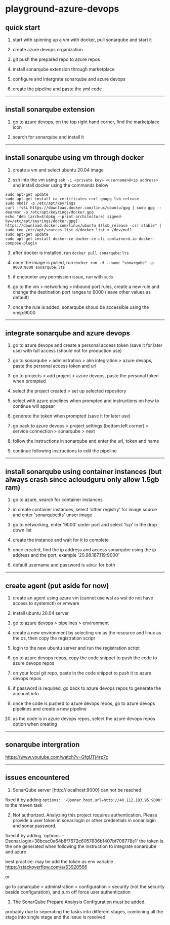 # playground-azure-devops

## quick start

1. start with spinning up a vm with docker, pull sonarqube and start it

2. create azure devops organization

3. git push the prepared repo to azure repos

4. install sonarqube extension through marketplace

5. configure and intergrate sonarqube and azure devops

6. create the pipeline and paste the yml code

---

## install sonarqube extension

1. go to azure devops, on the top right hand corner, find the marketplace icon

2. search for sonarqube and install it

---

## install sonarqube using vm through docker

1. create a vm and select ubuntu 20.04 image

2. ssh into the vm using `ssh -i <private key> <username>@<ip address>` and install docker using the commands below

```
sudo apt-get update
sudo apt-get install ca-certificates curl gnupg lsb-release
sudo mkdir -p /etc/apt/keyrings
curl -fsSL https://download.docker.com/linux/ubuntu/gpg | sudo gpg --dearmor -o /etc/apt/keyrings/docker.gpg
echo "deb [arch=$(dpkg --print-architecture) signed-by=/etc/apt/keyrings/docker.gpg] https://download.docker.com/linux/ubuntu $(lsb_release -cs) stable" | sudo tee /etc/apt/sources.list.d/docker.list > /dev/null
sudo apt-get update
sudo apt-get install docker-ce docker-ce-cli containerd.io docker-compose-plugin
```

3. after docker is installed, run `docker pull sonarqube:lts`

4. once the image is pulled, run `docker run -d --name "sonarqube" -p 9000:9000 sonarqube:lts`

5. if encounter any permission issue, run with `sudo`

6. go to the vm > networking > inbound port rules, create a new rule and change the destination port ranges to 9000 (leave other values as default)

7. once the rule is added, sonarqube shoud be accessible using the vmip:9000

---

## integrate sonarqube and azure devops

1. go to azure devops and create a personal access token (save it for later use) with full access (should not for production use)

2. go to sonarqube > adminstration > alm integration > azure devops, paste the personal access token and url

3. go to projects > add project > azure devops, paste the personal token when prompted

4. select the project created > set up selected repository

5. select with azure pipelines when prompted and instructions on how to continue will appear

6. generate the token when prompted (save it for later use)

7. go back to azure devops > project settings (bottom left corner) > service connection > sonarqube > next

8. follow the instructions in sonarqube and enter the url, token and name

9. continue following instructions to edit the pipeline

---

## install sonarqube using container instances (but always crash since acloudguru only allow 1.5gb ram)

1. go to azure, search for container instances

2. in create container instances, select 'other registry' for image source and enter 'sonarqube:lts' unser image

3. go to networking, enter '9000' under port and select 'tcp' in the drop down list

4. create the instance and wait for it to complete

5. once created, find the ip address and access sonarqube using the ip address and the port, example '20.98.187.119:9000'

6. default username and password is `admin` for both

---

## create agent (put aside for now)

1. create an agent using azure vm (cannot use wsl as wsl do not have access to systemctl) or vmware

2. install ubuntu 20.04 server

3. go to azure devops > pipelines > environment

4. create a new environment by selecting vm as the resource and linux as the os, then copy the registration script

5. login to the new ubuntu server and run the registration script

6. go to azure devops repos, copy the code snippet to push the code to azure devops repos

7. on your local git repo, paste in the code snippet to push it to azure devops repos

8. if password is required, go back to azure devops repos to generate the account info

9. once the code is pushed to azure devops repos, go to azure devops pipelines and create a new pipeline

10. as the code is in azure devops repos, select the azure devops repos option when creating

---

## sonarqube intergration

https://www.youtube.com/watch?v=GfgUTj4rp7c

---

## issues encountered

1. SonarQube server [http://localhost:9000] can not be reached

fixed it by adding `options: '-Dsonar.host.url=http://40.112.183.95:9000'` to the maven task

2. Not authorized. Analyzing this project requires authentication. Please provide a user token in sonar.login or other credentials in sonar.login and sonar.password.

fixed it by adding `options: -Dsonar.login=38bcac0a64b8f7672c6057836b1407bf708778e1'
the token is the one generated when following the instruction to integrate sonarqube and azure

best practice: may be add the token as env variable
https://stackoverflow.com/a/63920566

or

go to sonarqube > adminstration > configuration > security (not the security beside configuration), and turn off force user authentication

3. The SonarQube Prepare Analysis Configuration must be added.

probably due to seperating the tasks into different stages, combining all the stage into single stage and the issue is resolved
